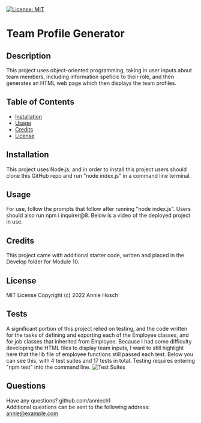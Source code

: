 
[![License: MIT](https://img.shields.io/badge/License-MIT-yellow.svg)](https://opensource.org/licenses/MIT)

# Team Profile Generator
## Description
This project uses object-oriented programming, taking in user inputs about team members, including information speficic to their role, and then generates an HTML web page which then displays the team profiles.

## Table of Contents
- [Installation](#installation)
- [Usage](#usage)
- [Credits](#credits)
- [License](#license)


## Installation
This project uses Node.js, and in order to install this project users should clone this GitHub repo and run "node index.js" in a command line terminal.

## Usage
For use, follow the prompts that follow after running "node index.js". Users should also run npm i inquirer@8. Below is a video of the deployed project in use.
                           
## Credits 
This project came with additional starter code, written and placed in the Develop folder for Module 10.

## License
MIT License Copyright (c) 2022 Annie Hosch 

## Tests
A significant portion of this project relied on testing, and the code written for the tasks of defining and exporting each of the Employee classes, and for job classes that inherited from Employee. Because I had some difficulty developing the HTML files to display team inputs, I want to still highlight here that the lib file of employee functions still passed each test. Below you can see this, with 4 test suites and 17 tests in total. Testing requires entering "npm test" into the command line.
![Test Suites](https://user-images.githubusercontent.com/107431063/180551190-38e06581-0fb8-42a3-829d-74af7fdd9c34.png)

## Questions
Have any questions?
github.com/anniech1  
Additional questions can be sent to the following address: annie@example.com                 
    
